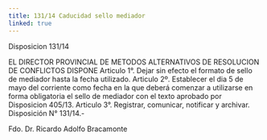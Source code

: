 ```yaml
---
title: 131/14 Caducidad sello mediador
linked: true
---
```

Disposicion 131/14



EL DIRECTOR PROVINCIAL DE METODOS ALTERNATIVOS DE RESOLUCION DE CONFLICTOS DISPONE Articulo 1°. Dejar sin efecto el formato de sello de mediador hasta la fecha utilizado. Articulo 2º. Establecer el dia 5 de mayo del corriente como fecha en la que deberá comenzar a utilizarse en forma obligatoria el sello de mediador con el texto aprobado por Disposicion 405/13. Articulo 3°. Registrar, comunicar, notificar y archivar. Disposición N° 131/14.-



Fdo. Dr. Ricardo Adolfo Bracamonte
